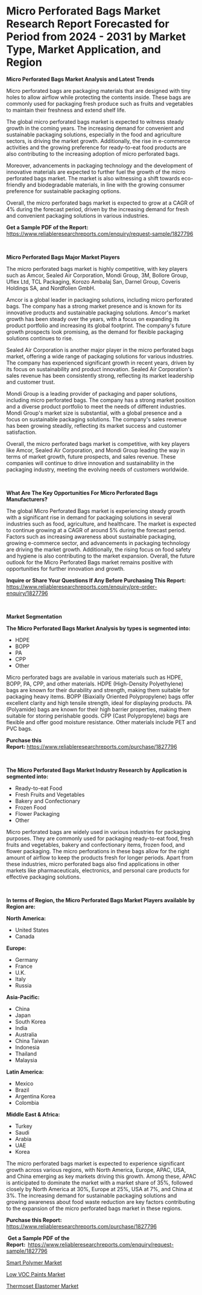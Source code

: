 <p><h1>Micro Perforated Bags Market Research Report Forecasted for Period from 2024 -  2031 by Market Type, Market Application, and Region</h1></p><p><strong>Micro Perforated Bags Market Analysis and Latest Trends</strong></p>
<p><p>Micro perforated bags are packaging materials that are designed with tiny holes to allow airflow while protecting the contents inside. These bags are commonly used for packaging fresh produce such as fruits and vegetables to maintain their freshness and extend shelf life.</p><p>The global micro perforated bags market is expected to witness steady growth in the coming years. The increasing demand for convenient and sustainable packaging solutions, especially in the food and agriculture sectors, is driving the market growth. Additionally, the rise in e-commerce activities and the growing preference for ready-to-eat food products are also contributing to the increasing adoption of micro perforated bags.</p><p>Moreover, advancements in packaging technology and the development of innovative materials are expected to further fuel the growth of the micro perforated bags market. The market is also witnessing a shift towards eco-friendly and biodegradable materials, in line with the growing consumer preference for sustainable packaging options.</p><p>Overall, the micro perforated bags market is expected to grow at a CAGR of 4% during the forecast period, driven by the increasing demand for fresh and convenient packaging solutions in various industries.</p></p>
<p><strong>Get a Sample PDF of the Report:&nbsp;</strong> <a href="https://www.reliableresearchreports.com/enquiry/request-sample/1827796">https://www.reliableresearchreports.com/enquiry/request-sample/1827796</a></p>
<p>&nbsp;</p>
<p><strong>Micro Perforated Bags Major Market Players</strong></p>
<p><p>The micro perforated bags market is highly competitive, with key players such as Amcor, Sealed Air Corporation, Mondi Group, 3M, Bollore Group, Uflex Ltd, TCL Packaging, Korozo Ambalaj San, Darnel Group, Coveris Holdings SA, and Nordfolien GmbH. </p><p>Amcor is a global leader in packaging solutions, including micro perforated bags. The company has a strong market presence and is known for its innovative products and sustainable packaging solutions. Amcor's market growth has been steady over the years, with a focus on expanding its product portfolio and increasing its global footprint. The company's future growth prospects look promising, as the demand for flexible packaging solutions continues to rise.</p><p>Sealed Air Corporation is another major player in the micro perforated bags market, offering a wide range of packaging solutions for various industries. The company has experienced significant growth in recent years, driven by its focus on sustainability and product innovation. Sealed Air Corporation's sales revenue has been consistently strong, reflecting its market leadership and customer trust.</p><p>Mondi Group is a leading provider of packaging and paper solutions, including micro perforated bags. The company has a strong market position and a diverse product portfolio to meet the needs of different industries. Mondi Group's market size is substantial, with a global presence and a focus on sustainable packaging solutions. The company's sales revenue has been growing steadily, reflecting its market success and customer satisfaction.</p><p>Overall, the micro perforated bags market is competitive, with key players like Amcor, Sealed Air Corporation, and Mondi Group leading the way in terms of market growth, future prospects, and sales revenue. These companies will continue to drive innovation and sustainability in the packaging industry, meeting the evolving needs of customers worldwide.</p></p>
<p>&nbsp;</p>
<p><strong>What Are The Key Opportunities For Micro Perforated Bags Manufacturers?</strong></p>
<p><p>The global Micro Perforated Bags market is experiencing steady growth with a significant rise in demand for packaging solutions in several industries such as food, agriculture, and healthcare. The market is expected to continue growing at a CAGR of around 5% during the forecast period. Factors such as increasing awareness about sustainable packaging, growing e-commerce sector, and advancements in packaging technology are driving the market growth. Additionally, the rising focus on food safety and hygiene is also contributing to the market expansion. Overall, the future outlook for the Micro Perforated Bags market remains positive with opportunities for further innovation and growth.</p></p>
<p><strong>Inquire or Share Your Questions If Any Before Purchasing This Report:</strong> <a href="https://www.reliableresearchreports.com/enquiry/pre-order-enquiry/1827796">https://www.reliableresearchreports.com/enquiry/pre-order-enquiry/1827796</a></p>
<p>&nbsp;</p>
<p><strong>Market Segmentation</strong></p>
<p><strong>The Micro Perforated Bags Market Analysis by types is segmented into:</strong></p>
<p><ul><li>HDPE</li><li>BOPP</li><li>PA</li><li>CPP</li><li>Other</li></ul></p>
<p><p>Micro perforated bags are available in various materials such as HDPE, BOPP, PA, CPP, and other materials. HDPE (High-Density Polyethylene) bags are known for their durability and strength, making them suitable for packaging heavy items. BOPP (Biaxially Oriented Polypropylene) bags offer excellent clarity and high tensile strength, ideal for displaying products. PA (Polyamide) bags are known for their high barrier properties, making them suitable for storing perishable goods. CPP (Cast Polypropylene) bags are flexible and offer good moisture resistance. Other materials include PET and PVC bags.</p></p>
<p><strong>Purchase this Report:&nbsp;</strong><a href="https://www.reliableresearchreports.com/purchase/1827796">https://www.reliableresearchreports.com/purchase/1827796</a></p>
<p>&nbsp;</p>
<p><strong>The Micro Perforated Bags Market Industry Research by Application is segmented into:</strong></p>
<p><ul><li>Ready-to-eat Food</li><li>Fresh Fruits and Vegetables</li><li>Bakery and Confectionary</li><li>Frozen Food</li><li>Flower Packaging</li><li>Other</li></ul></p>
<p><p>Micro perforated bags are widely used in various industries for packaging purposes. They are commonly used for packaging ready-to-eat food, fresh fruits and vegetables, bakery and confectionary items, frozen food, and flower packaging. The micro perforations in these bags allow for the right amount of airflow to keep the products fresh for longer periods. Apart from these industries, micro perforated bags also find applications in other markets like pharmaceuticals, electronics, and personal care products for effective packaging solutions.</p></p>
<p>&nbsp;</p>
<p><strong>In terms of Region, the Micro Perforated Bags Market Players available by Region are:</strong></p>
<p>
    <p> <strong> North America: </strong>
        <ul>
            <li>United States</li>
            <li>Canada</li>
        </ul>
        </p> 
    <p> <strong> Europe: </strong>
        <ul>
            <li>Germany</li>
            <li>France</li>
            <li>U.K.</li>
            <li>Italy</li>
            <li>Russia</li>
        </ul>
        </p> 
    <p> <strong> Asia-Pacific: </strong>
        <ul>
            <li>China</li>
            <li>Japan</li>
            <li>South Korea</li>
            <li>India</li>
            <li>Australia</li>
            <li>China Taiwan</li>
            <li>Indonesia</li>
            <li>Thailand</li>
            <li>Malaysia</li>
        </ul>
        </p> 
    <p> <strong> Latin America: </strong>
        <ul>
            <li>Mexico</li>
            <li>Brazil</li>
            <li>Argentina Korea</li>
            <li>Colombia</li>
        </ul>
        </p> 
    <p> <strong> Middle East & Africa: </strong>
        <ul>
            <li>Turkey</li>
            <li>Saudi</li>
            <li>Arabia</li>
            <li>UAE</li>
            <li>Korea</li>
        </ul>
    </p>
    </p>
<p><p>The micro perforated bags market is expected to experience significant growth across various regions, with North America, Europe, APAC, USA, and China emerging as key markets driving this growth. Among these, APAC is anticipated to dominate the market with a market share of 35%, followed closely by North America at 30%, Europe at 25%, USA at 7%, and China at 3%. The increasing demand for sustainable packaging solutions and growing awareness about food waste reduction are key factors contributing to the expansion of the micro perforated bags market in these regions.</p></p>
<p><strong>Purchase this Report: </strong><a href="https://www.reliableresearchreports.com/purchase/1827796">https://www.reliableresearchreports.com/purchase/1827796</a></p>
<p>&nbsp;<strong>Get a Sample PDF of the Report:&nbsp;&nbsp;</strong><a href="https://www.reliableresearchreports.com/enquiry/request-sample/1827796">https://www.reliableresearchreports.com/enquiry/request-sample/1827796</a></p>
<p><strong></strong></p>
<p><p><a href="https://github.com/danielneavesallisons03mba/Market-Research-Report-List-1/blob/main/smart-polymer-market.md">Smart Polymer Market</a></p><p><a href="https://github.com/dimitrishawkinswaynenp91rgz/Market-Research-Report-List-1/blob/main/low-voc-paints-market.md">Low VOC Paints Market</a></p><p><a href="https://github.com/changoleonlaverguenzanoexiste/Market-Research-Report-List-2/blob/main/thermoset-elastomer-market.md">Thermoset Elastomer Market</a></p></p>